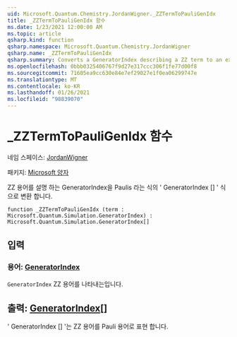 ```yaml
---
uid: Microsoft.Quantum.Chemistry.JordanWigner._ZZTermToPauliGenIdx
title: _ZZTermToPauliGenIdx 함수
ms.date: 1/23/2021 12:00:00 AM
ms.topic: article
qsharp.kind: function
qsharp.namespace: Microsoft.Quantum.Chemistry.JordanWigner
qsharp.name: _ZZTermToPauliGenIdx
qsharp.summary: Converts a GeneratorIndex describing a ZZ term to an expression 'GeneratorIndex[]' in terms of Paulis.
ms.openlocfilehash: 0bbb0325406767f9d27e317ccc306f1fe77d00f8
ms.sourcegitcommit: 71605ea9cc630e84e7ef29027e1f0ea06299747e
ms.translationtype: MT
ms.contentlocale: ko-KR
ms.lasthandoff: 01/26/2021
ms.locfileid: "98839070"
---
```

# <a name="_zztermtopauligenidx-function"></a>_ZZTermToPauliGenIdx 함수

네임 스페이스: [JordanWigner](xref:Microsoft.Quantum.Chemistry.JordanWigner)

패키지: [Microsoft 양자](https://nuget.org/packages/Microsoft.Quantum.Chemistry)


ZZ 용어를 설명 하는 GeneratorIndex을 Paulis 라는 식의 ' GeneratorIndex [] ' 식으로 변환 합니다.

```qsharp
function _ZZTermToPauliGenIdx (term : Microsoft.Quantum.Simulation.GeneratorIndex) : Microsoft.Quantum.Simulation.GeneratorIndex[]
```


## <a name="input"></a>입력

### <a name="term--generatorindex"></a>용어: [GeneratorIndex](xref:Microsoft.Quantum.Simulation.GeneratorIndex)

`GeneratorIndex` ZZ 용어를 나타내는입니다.



## <a name="output--generatorindex"></a>출력: [GeneratorIndex](xref:Microsoft.Quantum.Simulation.GeneratorIndex)[]

' GeneratorIndex [] '는 ZZ 용어를 Pauli 용어로 표현 합니다.